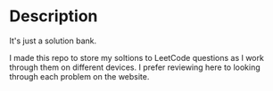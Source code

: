 # Description
It's just a solution bank.  

I made this repo to store my soltions to LeetCode questions as I work through them on different devices. 
I prefer reviewing here to looking through each problem on the website.
